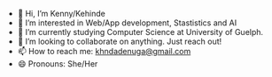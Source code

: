 - 👋 Hi, I’m Kenny/Kehinde
- 👀 I’m interested in Web/App development, Stastistics and AI
- 🌱 I’m currently studying Computer Science at University of Guelph.
- 💞️ I’m looking to collaborate on anything. Just reach out!
- 📫 How to reach me: khndadenuga@gmail.com
- 😄 Pronouns: She/Her

<!---
kennyyy5/kennyyy5 is a ✨ special ✨ repository because its `README.md` (this file) appears on your GitHub profile.
You can click the Preview link to take a look at your changes.
--->
